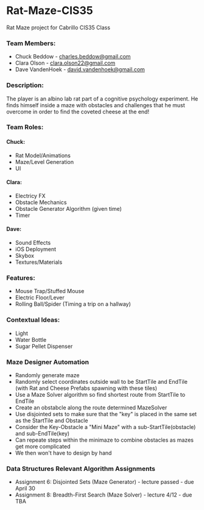 # Rat-Maze-CIS35
Rat Maze project for Cabrillo CIS35 Class

### Team Members:
* Chuck Beddow - charles.beddow@gmail.com
* Clara Olson - clara.olson22@gmail.com
* Dave VandenHoek - david.vandenhoek@gmail.com

### Description:
The player is an albino lab rat part of a cognitive psychology experiment. He finds himself inside a maze with obstacles and challenges that he must overcome in order to find the coveted cheese at the end!

### Team Roles:
#### Chuck:
* Rat Model/Animations
* Maze/Level Generation
* UI

#### Clara: 
* Electricy FX
* Obstacle Mechanics
* Obstacle Generator Algorithm (given time)
* Timer

#### Dave:
* Sound Effects
* iOS Deployment
* Skybox
* Textures/Materials

### Features:
* Mouse Trap/Stuffed Mouse
* Electric Floor/Lever
* Rolling Ball/Spider (Timing a trip on a hallway)

### Contextual Ideas:
* Light
* Water Bottle
* Sugar Pellet Dispenser

### Maze Designer Automation
* Randomly generate maze
* Randomly select coordinates outside wall to be StartTile and EndTile (with Rat and Cheese Prefabs spawning with these tiles)
* Use a Maze Solver algorithm so find shortest route from StartTile to EndTile
* Create an obstabcle along the route determined MazeSolver
* Use disjointed sets to make sure that the "key" is placed in the same set as the StartTile and Obstacle
* Consider the Key-Obstacle a "Mini Maze" with a sub-StartTile(obstacle) and sub-EndTile(key)
* Can repeate steps within the minimaze to combine obstacles as mazes get more complicated
* We then won't have to design by hand

### Data Structures Relevant Algorithm Assignments
* Assignment 6: Disjointed Sets (Maze Generator) - lecture passed - due April 30
* Assignment 8: Breadth-First Search (Maze Solver) - lecture 4/12 - due TBA
